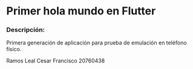 # Primer hola mundo en Flutter
### Descripción:
Primera generación de aplicación para prueba de emulación en teléfono físico.

Ramos Leal Cesar Francisco 20760438
